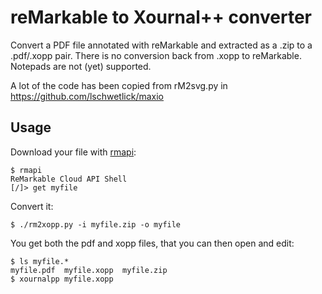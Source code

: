# reMarkable to Xournal++ converter

Convert a PDF file annotated with reMarkable and extracted as a .zip to a .pdf/.xopp pair. There is no conversion back from .xopp to reMarkable. Notepads are not (yet) supported. 

A lot of the code has been copied from rM2svg.py in https://github.com/lschwetlick/maxio

## Usage

Download your file with [rmapi](https://github.com/juruen/rmapi):

	$ rmapi
	ReMarkable Cloud API Shell
	[/]> get myfile

Convert it:

	$ ./rm2xopp.py -i myfile.zip -o myfile

You get both the pdf and xopp files, that you can then open and edit:

	$ ls myfile.*
	myfile.pdf  myfile.xopp  myfile.zip
	$ xournalpp myfile.xopp
